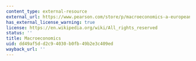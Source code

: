 ```yaml
---
content_type: external-resource
external_url: https://www.pearson.com/store/p/macroeconomics-a-european-perspective/P100000998876/9781292085678
has_external_license_warning: true
license: https://en.wikipedia.org/wiki/All_rights_reserved
status: ''
title: Macroeconomics
uid: dd49af5d-d2c9-4030-b0fb-49b2e3c409ed
wayback_url: ''
---
```

